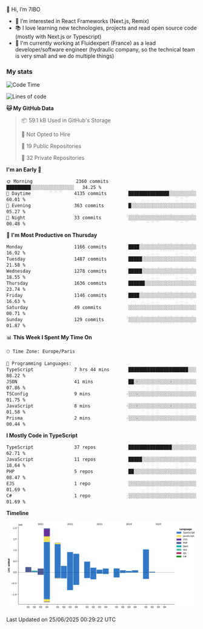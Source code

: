 👋 Hi, I’m 7IBO

- 👀 I’m interested in React Frameworks (Next.js, Remix)
- 📚 I love learning new technologies, projects and read open source code (mostly with Next.js or Typescript)
- 💼 I'm currently working at Fluidexpert (France) as a lead developer/software engineer (hydraulic company, so the technical team is very small and we do multiple things)

### My stats
<!--START_SECTION:waka-->
![Code Time](http://img.shields.io/badge/Code%20Time-1%2C093%20hrs%2056%20mins-blue)

![Lines of code](https://img.shields.io/badge/From%20Hello%20World%20I%27ve%20Written-8.2%20million%20lines%20of%20code-blue)

**🐱 My GitHub Data** 

> 📦 59.1 kB Used in GitHub's Storage 
 > 
> 🚫 Not Opted to Hire
 > 
> 📜 19 Public Repositories 
 > 
> 🔑 32 Private Repositories 
 > 
**I'm an Early 🐤** 

```text
🌞 Morning                2360 commits        █████████░░░░░░░░░░░░░░░░   34.25 % 
🌆 Daytime                4135 commits        ███████████████░░░░░░░░░░   60.01 % 
🌃 Evening                363 commits         █░░░░░░░░░░░░░░░░░░░░░░░░   05.27 % 
🌙 Night                  33 commits          ░░░░░░░░░░░░░░░░░░░░░░░░░   00.48 % 
```
📅 **I'm Most Productive on Thursday** 

```text
Monday                   1166 commits        ████░░░░░░░░░░░░░░░░░░░░░   16.92 % 
Tuesday                  1487 commits        █████░░░░░░░░░░░░░░░░░░░░   21.58 % 
Wednesday                1278 commits        █████░░░░░░░░░░░░░░░░░░░░   18.55 % 
Thursday                 1636 commits        ██████░░░░░░░░░░░░░░░░░░░   23.74 % 
Friday                   1146 commits        ████░░░░░░░░░░░░░░░░░░░░░   16.63 % 
Saturday                 49 commits          ░░░░░░░░░░░░░░░░░░░░░░░░░   00.71 % 
Sunday                   129 commits         ░░░░░░░░░░░░░░░░░░░░░░░░░   01.87 % 
```


📊 **This Week I Spent My Time On** 

```text
🕑︎ Time Zone: Europe/Paris

💬 Programming Languages: 
TypeScript               7 hrs 44 mins       ██████████████████████░░░   88.22 % 
JSON                     41 mins             ██░░░░░░░░░░░░░░░░░░░░░░░   07.86 % 
TSConfig                 9 mins              ░░░░░░░░░░░░░░░░░░░░░░░░░   01.75 % 
JavaScript               8 mins              ░░░░░░░░░░░░░░░░░░░░░░░░░   01.58 % 
Prisma                   2 mins              ░░░░░░░░░░░░░░░░░░░░░░░░░   00.44 % 
```

**I Mostly Code in TypeScript** 

```text
TypeScript               37 repos            ████████████████░░░░░░░░░   62.71 % 
JavaScript               11 repos            █████░░░░░░░░░░░░░░░░░░░░   18.64 % 
PHP                      5 repos             ██░░░░░░░░░░░░░░░░░░░░░░░   08.47 % 
EJS                      1 repo              ░░░░░░░░░░░░░░░░░░░░░░░░░   01.69 % 
C#                       1 repo              ░░░░░░░░░░░░░░░░░░░░░░░░░   01.69 % 
```



**Timeline**

![Lines of Code chart](https://raw.githubusercontent.com/7IBO/7IBO/main/assets/bar_graph.png)


 Last Updated on 25/06/2025 00:29:22 UTC
<!--END_SECTION:waka-->
